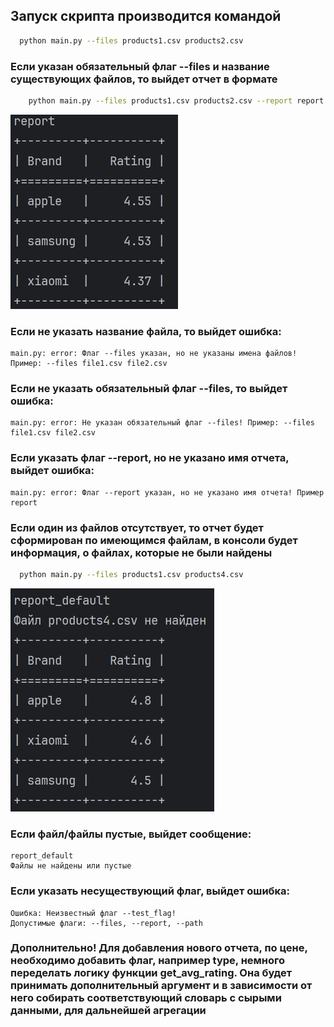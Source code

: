 ## Запуск скрипта производится командой
```bash
  python main.py --files products1.csv products2.csv 
```
### Если указан обязательный флаг --files и название существующих файлов, то выйдет отчет в формате  
```bash
    python main.py --files products1.csv products2.csv --report report
```
![Отчет по рейтингу](images_for_readme/report.jpg)  
### Если не указать название файла, то выйдет ошибка:

```commandline
main.py: error: Флаг --files указан, но не указаны имена файлов! Пример: --files file1.csv file2.csv

```
### Если не указать обязательный флаг --files, то выйдет ошибка:

```commandline
main.py: error: Не указан обязательный флаг --files! Пример: --files file1.csv file2.csv
```
### Если указать флаг --report, но не указано имя отчета, выйдет ошибка:

```commandline
main.py: error: Флаг --report указан, но не указано имя отчета! Пример report
```
### Если один из файлов отсутствует, то отчет будет сформирован по имеющимся файлам, в консоли будет информация, о файлах, которые не были найдены
```bash
  python main.py --files products1.csv products4.csv
```
![Отчет по рейтингу](images_for_readme/report_2.jpg)

### Если файл/файлы пустые, выйдет сообщение:
```commandline
report_default
Файлы не найдены или пустые
```

### Если указать несуществующий флаг, выйдет ошибка:
```commandline
Ошибка: Неизвестный флаг --test_flag!
Допустимые флаги: --files, --report, --path

```

### Дополнительно! Для добавления нового отчета, по цене, необходимо добавить флаг, например type, немного переделать логику функции get_avg_rating. Она будет принимать дополнительный аргумент и в зависимости от него собирать соответствующий словарь с сырыми данными, для дальнейшей агрегации 